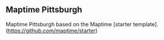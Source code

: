 ## Maptime Pittsburgh

Maptime Pittsburgh based on the Maptime [starter template]. (https://github.com/maptime/starter)
